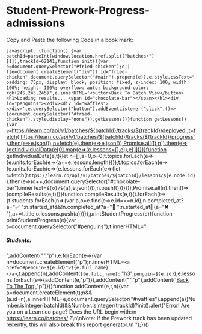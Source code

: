 # Student-Prework-Progress-admissions

Copy and Paste the following Code in a book mark:

`javascript: (function() {var batchId=parseInt(window.location.href.split("batches/")[1]),trackId=62141;function init(){var e=document.querySelector("#fried-chicken");e||((e=document.createElement("div")).id="fried-chicken",document.querySelector("#main").prepend(e)),e.style.cssText="padding: 75px; display: block; position: fixed; z-index: 100; width: 100%; height: 100%; overflow: auto; background-color: rgb(245,245,245)",e.innerHTML='<button>Back To Batch View</button><h1>Loading results... <span id="chocolate-bar"></span></h1><div id="penguins"></div><div id="waffles"></div>',e.querySelector("button").addEventListener("click",()=>{document.querySelector("#fried-chicken").style.display="none"}),getLessons()}function getLessons(){var e=`https://learn.co/api/v1/batches/${batchId}/tracks/${trackId}/deployed`,t=fetch(`https://learn.co/api/v1/batches/${batchId}/tracks/${trackId}/progress`).then(e=>e.json()),n=fetch(e).then(e=>e.json());Promise.all([t,n]).then(e=>{getIndividualData(e[0].map(e=>(e.lessons=[],e)),e[1])})}function getIndividualData(e,t){let n=[],a=0,o=0;t.topics.forEach(e=>{e.units.forEach(e=>{a+=e.lessons.length})}),t.topics.forEach(e=>{e.units.forEach(e=>{e.lessons.forEach(e=>{let t=fetch(`https://learn.co/api/v1/batches/${batchId}/lessons/${e.node.id}`).then(e=>(o++,document.querySelector("#chocolate-bar").innerText=`${o}/${a}`,e.json()));n.push(t)})})}),Promise.all(n).then(t=>{compileResults(e,t)})}function compileResults(e,t){t.forEach(t=>{t.students.forEach(n=>{var a,o=e.find(e=>e.id===n.id);n.completed_at?a="✅ ":n.started_at&&!n.completed_at?a="💪 ":n.started_at||(a="❌ "),a+=t.title,o.lessons.push(a)})}),printStudentProgress(e)}function printStudentProgress(e){var t=document.querySelector("#penguins");t.innerHTML="<h5>Students:</h5>",addContent("","p"),e.forEach(e=>{var n=document.createElement("p");n.innerHTML=`<a href="#penguin-${e.id}">${e.full_name}</a>`,t.append(n),addContent(`${e.full_name}:`,"h3",`penguin-${e.id}`),e.lessons.forEach(e=>{addContent(e,"p")}),addContent("","p"),addContent('<a href="#penguins">Back To The Top</a>',"p")})}function addContent(e,t,n){var a=document.createElement(t);n&&(a.id=n),a.innerHTML=e,document.querySelector("#waffles").append(a)}Number.isInteger(batchId)&&Number.isInteger(trackId)?init():alert("Error! Are you on a Learn.co page? Does the URL begin with:\n      https://learn.co/batches/ ?\n\nNote: If the Prework track has been updated recently, this will also break this report generator.\n      ");})()`
